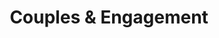 ---
title: Couples & Engagement
slug: couple-gallery
category: couples
thumb: ../images/coupleImages/umbrella-engagement.jpg
galleryImages: coupleImages
order: 4
---